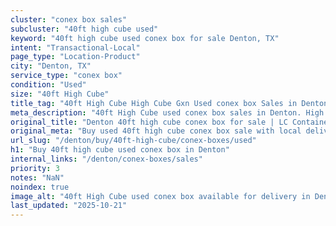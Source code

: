 ```yaml
---
cluster: "conex box sales"
subcluster: "40ft high cube used"
keyword: "40ft high cube used conex box for sale Denton, TX"
intent: "Transactional-Local"
page_type: "Location-Product"
city: "Denton, TX"
service_type: "conex box"
condition: "Used"
size: "40ft High Cube"
title_tag: "40ft High Cube High Cube Gxn Used conex box Sales in Denton | LC Container"
meta_description: "40ft High Cube used conex box sales in Denton. High cube containers with extra height. Fast delivery, competitive pricing. Serving conex boxes area. Quote ID: JG6. Call (214) 524-4168 for your free quote today."
original_title: "Denton 40ft high cube conex box for sale | LC Container"
original_meta: "Buy used 40ft high cube conex box sale with local delivery in Denton, TX. LC Container — local Since 2003. Request a fast quote today."
url_slug: "/denton/buy/40ft-high-cube/conex-boxes/used"
h1: "Buy 40ft high cube used conex box in Denton"
internal_links: "/denton/conex-boxes/sales"
priority: 3
notes: "NaN"
noindex: true
image_alt: "40ft High Cube used conex box available for delivery in Denton"
last_updated: "2025-10-21"
---
```


<!-- TODO: Add unique city/inventory copy, images, and internal links here. -->
